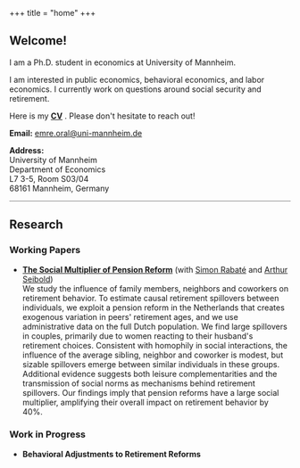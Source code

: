 +++
title = "home"
+++

<!-- Home Section -->
## Welcome!

I am a Ph.D. student in economics at University of Mannheim. 

I am interested in public economics, behavioral economics, and labor economics. I currently work on questions around social security and retirement.

<!--Before coming to Mannheim, I completed an M.Sc. in Quantitative Economics at LMU Munich and Bachelors in Mathematics and Economics at Koç University, Istanbul. -->

Here is my  __[CV](/pdf/CV_EmreOral.pdf)__ . Please don't hesitate to reach out!

**Email:** emre.oral@uni-mannheim.de

**Address:** \
University of Mannheim \
Department of Economics  \
L7 3-5, Room S03/04 \
68161 Mannheim, Germany

<hr style="height:1px; border:none; background-color:gray;">

<!-- Research Section -->
## Research

### Working Papers
- **[The Social Multiplier of Pension Reform](https://drive.google.com/file/d/10CTbzScERMF2xtvTfd_SYQf8GSuHGIqs/view)** (with [Simon Rabaté](https://simonrabate.github.io) and [Arthur Seibold](https://www.arthurseibold.com)) \
We study the influence of family members, neighbors and coworkers on retirement behavior. To estimate causal retirement spillovers between individuals, we exploit a pension reform in the Netherlands that creates exogenous variation in peers' retirement ages, and we use administrative data on the full Dutch population. We find large spillovers in couples, primarily due to women reacting to their husband's retirement choices. Consistent with homophily in social interactions, the influence of the average sibling, neighbor and coworker is modest, but sizable spillovers emerge between similar individuals in these groups. Additional evidence suggests both leisure complementarities and the transmission of social norms as mechanisms behind retirement spillovers. Our findings imply that pension reforms have a large social multiplier, amplifying their overall impact on retirement behavior by 40%. 
### Work in Progress
- **Behavioral Adjustments to Retirement Reforms**







